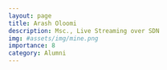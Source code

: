 ```yaml
---
layout: page
title: Arash Oloomi
description: Msc., Live Streaming over SDN
img: #assets/img/mine.png
importance: 8
category: Alumni
---
```

